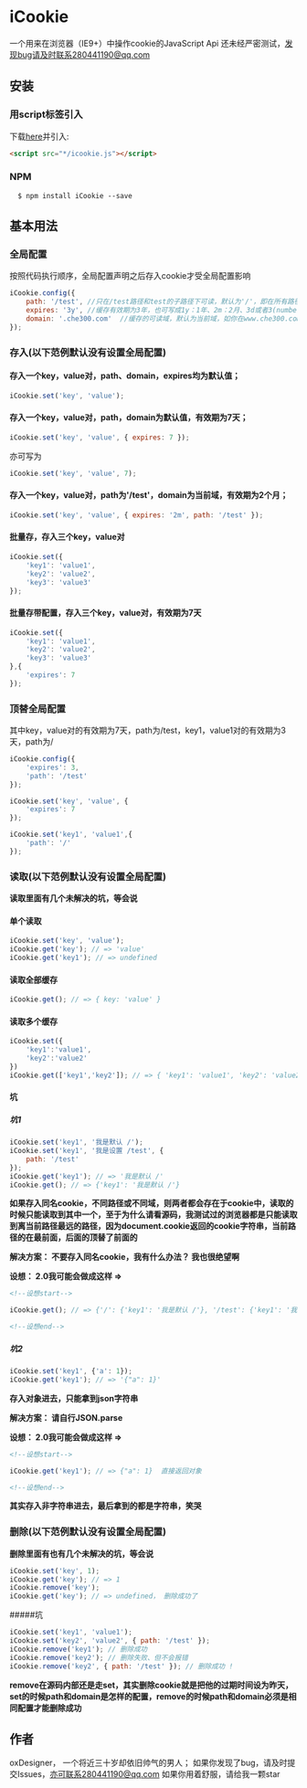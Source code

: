 # iCookie 

一个用来在浏览器（IE9+）中操作cookie的JavaScript Api
还未经严密测试，发现bug请及时联系280441190@qq.com

## 安装

### 用script标签引入

下载[here](https://github.com/oxDesigner/iCookie/blob/master/icookie.js)并引入:

``` html
<script src="*/icookie.js"></script>
```

### NPM
```
  $ npm install iCookie --save
```


## 基本用法


### 全局配置

按照代码执行顺序，全局配置声明之后存入cookie才受全局配置影响

``` javascript
iCookie.config({
	path: '/test', //只在/test路径和test的子路径下可读，默认为'/'，即在所有路径下可读；
	expires: '3y', //缓存有效期为3年，也可写成1y：1年、2m：2月、3d或者3(number)：3天、4h：4小时，默认为浏览器退出后缓存自动清除；
	domain: '.che300.com'  //缓存的可读域，默认为当前域，如你在www.che300.com下使用默认配置存入缓存，domain默认为www.che300.com；则只有在www.che300.com域名下才可以访问该缓存，若要让dingjia.che300.com也能访问该缓存，domain应该设为.che300.com，注意前面有“.”；
});
```



### 存入(以下范例默认没有设置全局配置)



#### 存入一个key，value对，path、domain，expires均为默认值；

``` javascript
iCookie.set('key', 'value');
```

#### 存入一个key，value对，path，domain为默认值，有效期为7天；

``` javascript
iCookie.set('key', 'value', { expires: 7 });
```
亦可写为
``` javascript
iCookie.set('key', 'value', 7);
```

#### 存入一个key，value对，path为'/test'，domain为当前域，有效期为2个月；

``` javascript
iCookie.set('key', 'value', { expires: '2m', path: '/test' });
```

#### 批量存，存入三个key，value对

``` javascript
iCookie.set({
	'key1': 'value1',
	'key2': 'value2',
	'key3': 'value3'
});
```

#### 批量存带配置，存入三个key，value对，有效期为7天

``` javascript
iCookie.set({
	'key1': 'value1',
	'key2': 'value2',
	'key3': 'value3'
},{
	'expires': 7
});
```

### 顶替全局配置


其中key，value对的有效期为7天，path为/test，key1，value1对的有效期为3天，path为/

``` javascript
iCookie.config({
	'expires': 3,
	'path': '/test'
});

iCookie.set('key', 'value', {
	'expires': 7
});

iCookie.set('key1', 'value1',{
	'path': '/'
});
```



### 读取(以下范例默认没有设置全局配置)



**读取里面有几个未解决的坑，等会说** 

#### 单个读取

```javascript
iCookie.set('key', 'value');
iCookie.get('key'); // => 'value'
iCookie.get('key1'); // => undefined
```

#### 读取全部缓存

``` javascript
iCookie.get(); // => { key: 'value' }
```

#### 读取多个缓存

``` javascript
iCookie.set({
	'key1':'value1',
	'key2':'value2'
})
iCookie.get(['key1','key2']); // => { 'key1': 'value1', 'key2': 'value2' }
```

#### 坑


##### 坑1

``` javascript
iCookie.set('key1', '我是默认 /');
iCookie.set('key1', '我是设置 /test', {
	path: '/test'
});
iCookie.get('key1'); // => '我是默认 /'
iCookie.get(); // => {'key1': '我是默认 /'}
```

**如果存入同名cookie，不同路径或不同域，则两者都会存在于cookie中，读取的时候只能读取到其中一个，至于为什么请看源码，我测试过的浏览器都是只能读取到离当前路径最远的路径，因为document.cookie返回的cookie字符串，当前路径的在最前面，后面的顶替了前面的**

**解决方案： 不要存入同名cookie，我有什么办法？ 我也很绝望啊**

**设想： 2.0我可能会做成这样 =>**

``` html
<!--设想start-->
```
``` javascript
iCookie.get(); // => {'/': {'key1': '我是默认 /'}, '/test': {'key1': '我是设置 /test'}}
```
``` html
<!--设想end-->
```

##### 坑2

``` javascript
iCookie.set('key1', {'a': 1});
iCookie.get('key1'); // => '{"a": 1}'
```

**存入对象进去，只能拿到json字符串**

**解决方案： 请自行JSON.parse**

**设想： 2.0我可能会做成这样 =>**

``` html
<!--设想start-->
```
``` javascript
iCookie.get('key1'); // => {"a": 1}  直接返回对象
```
``` html
<!--设想end-->
```

**其实存入非字符串进去，最后拿到的都是字符串，笑哭**



### 删除(以下范例默认没有设置全局配置)



**删除里面有也有几个未解决的坑，等会说** 

``` javascript
iCookie.set('key', 1);
iCookie.get('key'); // => 1
iCookie.remove('key');
iCookie.get('key'); // => undefined， 删除成功了
```

#####坑

```javascript
iCookie.set('key1', 'value1');
iCookie.set('key2', 'value2', { path: '/test' });
iCookie.remove('key1'); // 删除成功
iCookie.remove('key2'); // 删除失败、但不会报错
iCookie.remove('key2', { path: '/test' }); // 删除成功 !
```

**remove在源码内部还是走set，其实删除cookie就是把他的过期时间设为昨天，set的时候path和domain是怎样的配置，remove的时候path和domain必须是相同配置才能删除成功**



## 作者



oxDesigner， 一个将近三十岁却依旧帅气的男人；
如果你发现了bug，请及时提交Issues，亦可联系280441190@qq.com
如果你用着舒服，请给我一颗star